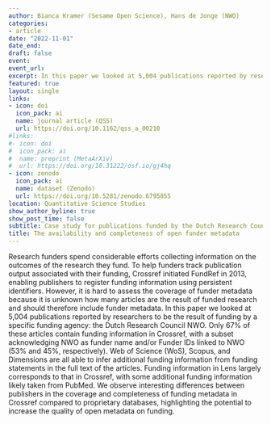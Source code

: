 ```yaml
---
author: Bianca Kramer (Sesame Open Science), Hans de Jonge (NWO)
categories:
- article
date: "2022-11-01"
date_end: 
draft: false
event:  
event_url: 
excerpt: In this paper we looked at 5,004 publications reported by researchers to be the result of funding by a specific funding agency: the Dutch Research Council NWO. We observe interesting differences between publishers in the coverage and completeness of funding metadata in Crossref compared to proprietary databases, highlighting the potential to increase the quality of open metadata on funding.
featured: true
layout: single
links:
- icon: doi
  icon_pack: ai
  name: journal article (QSS)
  url: https://doi.org/10.1162/qss_a_00210
#links:
#- icon: doi
#  icon_pack: ai
#  name: preprint (MetaArXiv)
#  url: https://doi.org/10.31222/osf.io/gj4hq
- icon: zenodo
  icon_pack: ai
  name: dataset (Zenodo)
  url: https://doi.org/10.5281/zenodo.6795855 
location: Quantitative Science Studies
show_author_byline: true
show_post_time: false
subtitle: Case study for publications funded by the Dutch Research Council
title: The availability and completeness of open funder metadata
---
```


  Research funders spend considerable efforts collecting information on the outcomes of the research they fund. To help funders track publication output associated with their funding, Crossref initiated FundRef in 2013, enabling publishers to register funding information using persistent identifiers. However, it is hard to assess the coverage of funder metadata because it is unknown how many articles are the result of funded research and should therefore include funder metadata. In this paper we looked at 5,004 publications reported by researchers to be the result of funding by a specific funding agency: the Dutch Research Council NWO. Only 67% of these articles contain funding information in Crossref, with a subset acknowledging NWO as funder name and/or Funder IDs linked to NWO (53% and 45%, respectively). Web of Science (WoS), Scopus, and Dimensions are all able to infer additional funding information from funding statements in the full text of the articles. Funding information in Lens largely corresponds to that in Crossref, with some additional funding information likely taken from PubMed. We observe interesting differences between publishers in the coverage and completeness of funding metadata in Crossref compared to proprietary databases, highlighting the potential to increase the quality of open metadata on funding.
  
